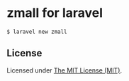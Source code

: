 zmall for laravel
===============================
```
$ laravel new zmall
```

License
------------
Licensed under [The MIT License (MIT)](LICENSE).
